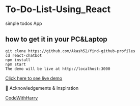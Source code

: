 # To-Do-List-Using_React
simple todos App

## how to get it in your PC&Laptop
```
git clone https://github.com/Akash52/find-github-profiles
cd react-chatbot
npm install
npm start
The demo will be live at http://localhost:3000
```

 
[Click here to see live demo](https://to-dos-list.netlify.app/)

🎉 Acknowledgements & Inspiration

[CodeWithHarry](https://www.youtube.com/watch?v=RGKi6LSPDLU)
